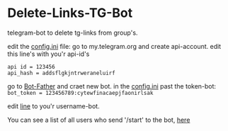 # Delete-Links-TG-Bot
telegram-bot to delete tg-links from group's.

edit the [config.ini](https://github.com/M100achuz2/Delete-Links-TG-Bot/blob/main/bot/config_bot/config.ini) file:
go to my.telegram.org and create api-account.
edit this line's with you'r api-id's
```
api id = 123456
api_hash = addsflgkjntrweraneluirf
```
go to [Bot-Father](t.me/BotFather) and craet new bot.
in the [config.ini](https://github.com/M100achuz2/Delete-Links-TG-Bot/blob/main/bot/config_bot/config.ini) past the token-bot:
```bot_token = 123456789:cytewfinacaepjfaonirlsak```

edit [line](https://github.com/M100achuz2/Delete-Links-TG-Bot/blob/8c37f680177ed71caa2b7c63b0edaf263ddb4281/bot/private.py#L9) to you'r username-bot.

You can see a list of all users who send '/start' to the bot, [here](https://github.com/M100achuz2/Delete-Links-TG-Bot/blob/main/bot/json_bot/users.json)
